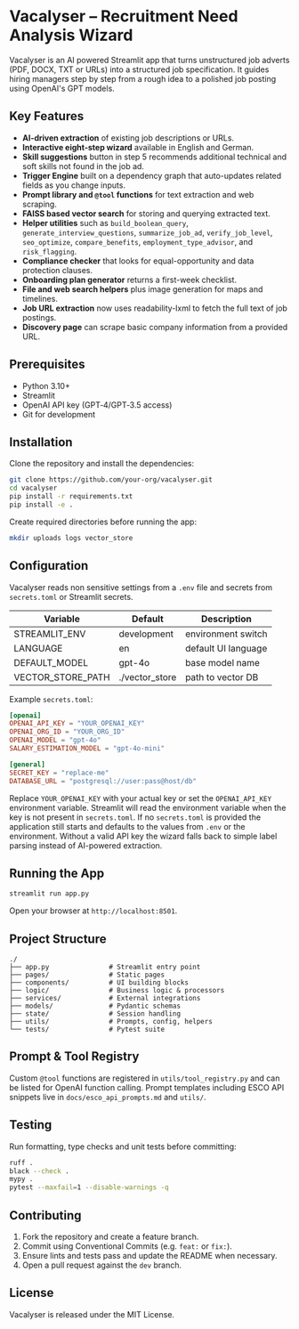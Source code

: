 # Vacalyser – Recruitment Need Analysis Wizard

Vacalyser is an AI powered Streamlit app that turns unstructured job adverts
(PDF, DOCX, TXT or URLs) into a structured job specification. It guides hiring
managers step by step from a rough idea to a polished job posting using
OpenAI's GPT models.

## Key Features

- **AI-driven extraction** of existing job descriptions or URLs.
- **Interactive eight-step wizard** available in English and German.
- **Skill suggestions** button in step 5 recommends additional technical and
  soft skills not found in the job ad.
- **Trigger Engine** built on a dependency graph that auto-updates related
  fields as you change inputs.
- **Prompt library and `@tool` functions** for text extraction and web
  scraping.
- **FAISS based vector search** for storing and querying extracted text.
- **Helper utilities** such as `build_boolean_query`,
  `generate_interview_questions`, `summarize_job_ad`,
  `verify_job_level`, `seo_optimize`, `compare_benefits`,
  `employment_type_advisor`, and `risk_flagging`.
- **Compliance checker** that looks for equal-opportunity and data protection
  clauses.
- **Onboarding plan generator** returns a first-week checklist.
- **File and web search helpers** plus image generation for maps and timelines.
- **Job URL extraction** now uses readability-lxml to fetch the full text of
  job postings.
- **Discovery page** can scrape basic company information from a provided URL.

## Prerequisites

- Python 3.10+
- Streamlit
- OpenAI API key (GPT‑4/GPT‑3.5 access)
- Git for development

## Installation

Clone the repository and install the dependencies:

```bash
git clone https://github.com/your-org/vacalyser.git
cd vacalyser
pip install -r requirements.txt
pip install -e .
```

Create required directories before running the app:

```bash
mkdir uploads logs vector_store
```

## Configuration

Vacalyser reads non sensitive settings from a `.env` file and secrets from
`secrets.toml` or Streamlit secrets.

| Variable | Default | Description |
| --- | --- | --- |
| STREAMLIT_ENV | development | environment switch |
| LANGUAGE | en | default UI language |
| DEFAULT_MODEL | gpt-4o | base model name |
| VECTOR_STORE_PATH | ./vector_store | path to vector DB |

Example `secrets.toml`:

```toml
[openai]
OPENAI_API_KEY = "YOUR_OPENAI_KEY"
OPENAI_ORG_ID = "YOUR_ORG_ID"
OPENAI_MODEL = "gpt-4o"
SALARY_ESTIMATION_MODEL = "gpt-4o-mini"

[general]
SECRET_KEY = "replace-me"
DATABASE_URL = "postgresql://user:pass@host/db"
```
Replace `YOUR_OPENAI_KEY` with your actual key or set the
`OPENAI_API_KEY` environment variable. Streamlit will read the
environment variable when the key is not present in `secrets.toml`.
If no `secrets.toml` is provided the application still starts and
defaults to the values from `.env` or the environment. Without a valid
API key the wizard falls back to simple label parsing instead of
AI-powered extraction.

## Running the App

```bash
streamlit run app.py
```

Open your browser at `http://localhost:8501`.

## Project Structure

```
./
├── app.py               # Streamlit entry point
├── pages/               # Static pages
├── components/          # UI building blocks
├── logic/               # Business logic & processors
├── services/            # External integrations
├── models/              # Pydantic schemas
├── state/               # Session handling
├── utils/               # Prompts, config, helpers
└── tests/               # Pytest suite
```

## Prompt & Tool Registry

Custom `@tool` functions are registered in
`utils/tool_registry.py` and can be listed for OpenAI
function calling. Prompt templates including ESCO API snippets
live in `docs/esco_api_prompts.md` and `utils/`.

## Testing

Run formatting, type checks and unit tests before committing:

```bash
ruff .
black --check .
mypy .
pytest --maxfail=1 --disable-warnings -q
```

## Contributing

1. Fork the repository and create a feature branch.
2. Commit using Conventional Commits (e.g. `feat:` or `fix:`).
3. Ensure lints and tests pass and update the README when necessary.
4. Open a pull request against the `dev` branch.

## License

Vacalyser is released under the MIT License.
